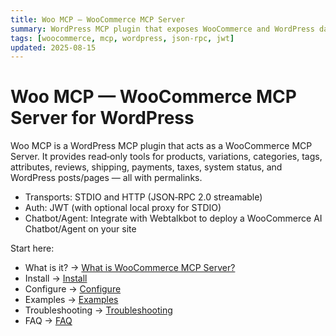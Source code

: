 ```yaml
---
title: Woo MCP — WooCommerce MCP Server
summary: WordPress MCP plugin that exposes WooCommerce and WordPress data to Model Context Protocol (MCP) clients. Read‑only tools with permalinks; JWT; STDIO and HTTP streamable endpoints.
tags: [woocommerce, mcp, wordpress, json-rpc, jwt]
updated: 2025-08-15
---
```


# Woo MCP — WooCommerce MCP Server for WordPress

Woo MCP is a WordPress MCP plugin that acts as a WooCommerce MCP Server. It provides read‑only tools for products, variations, categories, tags, attributes, reviews, shipping, payments, taxes, system status, and WordPress posts/pages — all with permalinks.

- Transports: STDIO and HTTP (JSON‑RPC 2.0 streamable)
- Auth: JWT (with optional local proxy for STDIO)
- Chatbot/Agent: Integrate with Webtalkbot to deploy a WooCommerce AI Chatbot/Agent on your site

Start here:
- What is it? → [What is WooCommerce MCP Server?](woocommerce-mcp-server/what-is.md)
- Install → [Install](woocommerce-mcp-server/install.md)
- Configure → [Configure](woocommerce-mcp-server/configure.md)
- Examples → [Examples](woocommerce-mcp-server/examples.md)
- Troubleshooting → [Troubleshooting](woocommerce-mcp-server/troubleshooting.md)
- FAQ → [FAQ](woocommerce-mcp-server/faq.md)

<script type="application/ld+json">
{
  "@context": "https://schema.org",
  "@type": "TechArticle",
  "headline": "Woo MCP — WooCommerce MCP Server for WordPress",
  "about": "WooCommerce MCP server implementing the Model Context Protocol (MCP)",
  "description": "WordPress MCP plugin that exposes WooCommerce and WordPress data to MCP clients via STDIO and HTTP streamable endpoints with JWT.",
  "dateModified": "2025-08-15",
  "mainEntityOfPage": {"@type": "WebPage", "@id": "https://iosdevsk.github.io/woo-mcp/"}
}
</script>

